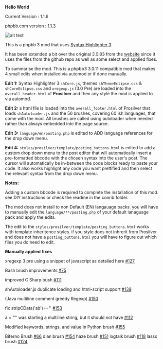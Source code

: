 **Hello World**

Current Version : 1.1.6

phpbb.com version : [1.1.3](https://www.phpbb.com/customise/db/mod/syntax_highlighter_3_using_autoloader/sid_5e1d796a9d476069b6507f61b64c34a5)

![alt text](https://raw.github.com/randomessence/syntax3phppb3mod/master/contrib/example.png "Example")

This is a phpbb 3 mod that uses [Syntax Highlighter 3](https://github.com/alexgorbatchev/SyntaxHighlighter)

It has been extended a bit over the original 3.0.83 from the [website](http://alexgorbatchev.com/SyntaxHighlighter/) since it uses the files from the github repo as well as some select and applied fixes.

To summarise the mod. This is a phpbb3 3.0.11 compatible mod that makes 4 small edits when installed via automod or if done manually. 

**Edit 1:** Syntax Highlighter 3 `shCore.js`, themes `shThemeEclipse.css` & `shCoreEclipse.css` and `xregexp.js` (3.0 Pre) are loaded into the `overall_header.html` of **Prosilver** and then any style the mod is applied to via automod.

**Edit 2:** a html file is loaded into the `overall_footer.html` of Prosilver that loads `shAutoloader.js` and the 50 brushes, covering 60 ish languages, that come with the mod. All brushes are called using autoloader when needed rather than always embedded into the page source.

**Edit 3:** `language/en/posting.php` is edited to ADD language references for the drop down menu.

**Edit 4:** `styles/prosilver/template/posting_buttons.html` is edited to add a custom drop down menu to the post editor that will automatically insert a pre-formatted bbcode with the chosen syntax into the user's post. 
The cursor will automatically be in-between the code blocks ready to paste your code. It also works highlight any code you want prettified and then select the relevant syntax from the drop down menu.

**Notes:** 

Adding a custom bbcode is required to complete the installation of this mod. see DIY instructions or check the readme in the conrib folder.

The mod does not install to non Default (EN) langauage packs. you will have to manually edit the `language/**/posting.php` of your default lanaguage pack and apply the edits.

The edit to the `styles/prosilver/template/posting_buttons.html` works with template inheritence styles. if you style does not inhrerit from Prosliver and does not have a `posting_buttons.html`
you will have to figure out which files you do need to edit.

**Manually applied fixes**

xregexp 3 pre using a snippet of javascript as detailed here [#127](https://github.com/alexgorbatchev/SyntaxHighlighter/issues/127#issuecomment-6405277)

Bash brush improvements [#75](https://github.com/alexgorbatchev/SyntaxHighlighter/pull/75)

improved C Sharp bush [#111](https://github.com/alexgorbatchev/SyntaxHighlighter/pull/111)

shAutoloader.js duplicate loading and html-script support [#139](https://github.com/alexgorbatchev/SyntaxHighlighter/pull/139)

(Java multiline comment greedy Regexp) [#150](https://github.com/alexgorbatchev/SyntaxHighlighter/pull/150)

fix stripCData('ab')=='' [#153](http://https://github.com/alexgorbatchev/SyntaxHighlighter/pull/153)

a = '"' was starting a multiline string, but it should not have [#112](https://github.com/alexgorbatchev/SyntaxHighlighter/pull/112/files)

Modified keywords, strings, and value in Python brush [#155](https://github.com/alexgorbatchev/SyntaxHighlighter/pull/155)

Biferno Brush [#66](https://github.com/alexgorbatchev/SyntaxHighlighter/pull/66)
dlan brush [#154](https://github.com/alexgorbatchev/SyntaxHighlighter/pull/154)
haze brush [#151](https://github.com/alexgorbatchev/SyntaxHighlighter/pull/151)
logtalk brush [#118](https://github.com/alexgorbatchev/SyntaxHighlighter/pull/118)
lasso brush  [#124](https://github.com/alexgorbatchev/SyntaxHighlighter/pull/124)
